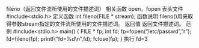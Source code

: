 fileno（返回文件流所使用的文件描述词）
相关函数
open，fopen
表头文件
#include<stdio.h>
定义函数
int fileno(FILE * stream);
函数说明
fileno()用来取得参数stream指定的文件流所使用的文件描述词。
返回值
返回文件描述词。
范例
#include<stdio.h>
main()
{
FILE * fp;
int fd;
fp=fopen(“/etc/passwd”,”r”);
fd=fileno(fp);
printf(“fd=%d\n”,fd);
fclose(fp);
}
执行
fd=3